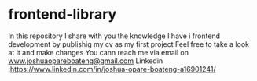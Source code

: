 # frontend-library
In this repository I share with you the knowledge I have i frontend development by publishig my cv as my first project
Feel free to take a look at it and make changes
You cann reach me via email on www.joshuaopareboateng@gmail.com
Linkedin :https://www.linkedin.com/in/joshua-opare-boateng-a16901241/
